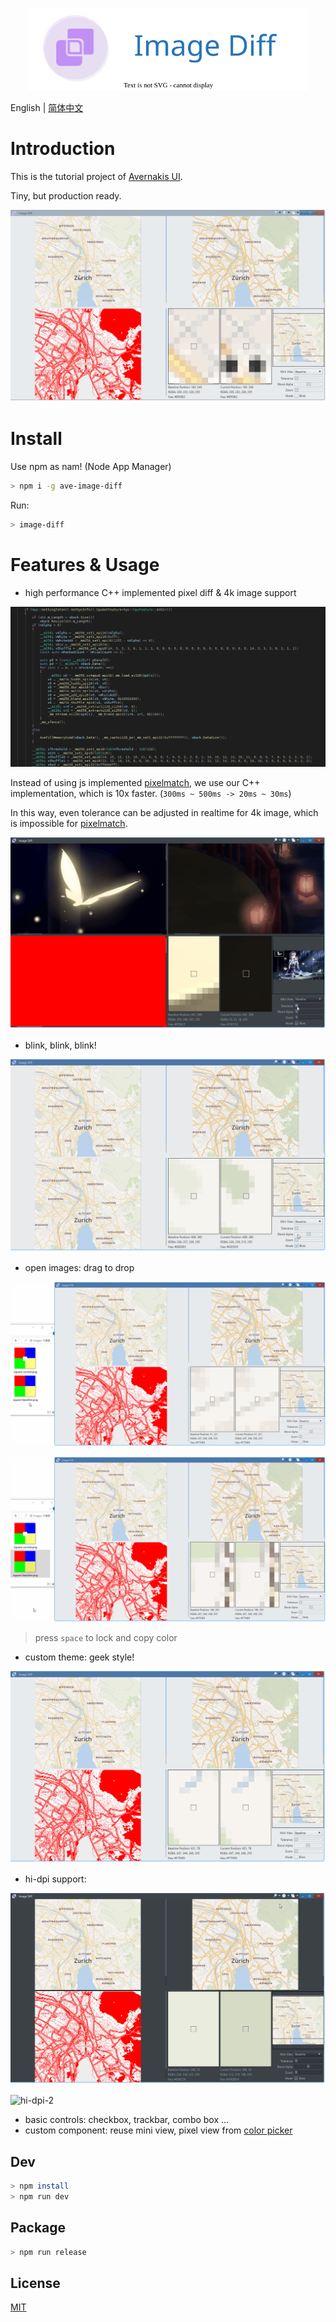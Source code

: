 <p align="center">
    <img width="450" src="./assets/logo.svg">
</p>

<!-- <h1 align="center">Image Diff</h1> -->

English | [简体中文](./README_zh-cn.md)

# Introduction

This is the tutorial project of [Avernakis UI](https://qber-soft.github.io/Ave-Nodejs-Docs/).

Tiny, but production ready.

![view diff](./docs/images/view-diff.gif)

# Install

Use npm as nam! (Node App Manager)

```bash
> npm i -g ave-image-diff
```

Run:

```bash
> image-diff
```

# Features & Usage

-   high performance C++ implemented pixel diff & 4k image support

![cpp opt](./docs/images/cpp-opt.png)

Instead of using js implemented [pixelmatch](https://github.com/mapbox/pixelmatch), we use our C++ implementation, which is 10x faster. (`300ms ~ 500ms -> 20ms ~ 30ms`)

In this way, even tolerance can be adjusted in realtime for 4k image, which is impossible for [pixelmatch](https://github.com/mapbox/pixelmatch).

![4k](./docs/images/4k.gif)

-   blink, blink, blink!

![blink](./docs/images/blink.gif)

-   open images: drag to drop

![drag-to-drop-1](./docs/images/drag-to-drop-1.gif)

![drag-to-drop-2](./docs/images/drag-to-drop-2.gif)

> press `space` to lock and copy color

-   custom theme: geek style!

![theme](./docs/images/theme-geek.gif)

-   hi-dpi support:

![hi-dpi-1](./docs/images/hi-dpi-1.gif)

![hi-dpi-2](./docs/images/hi-dpi-2.gif)

-   basic controls: checkbox, trackbar, combo box ...
-   custom component: reuse mini view, pixel view from [color picker](https://github.com/rerender2021/ave-color-picker)

## Dev

```bash
> npm install
> npm run dev
```

## Package

```bash
> npm run release
```

## License

[MIT](./LICENSE)
